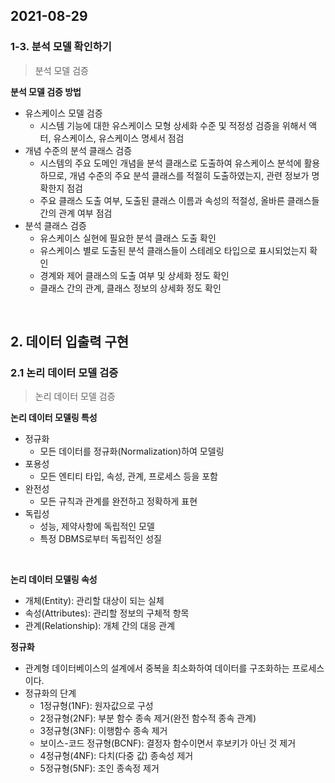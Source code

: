 ## 2021-08-29

### 1-3. 분석 모델 확인하기

> 분석 모델 검증

**분석 모델 검증 방법**

* 유스케이스 모델 검증
  * 시스템 기능에 대한 유스케이스 모형 상세화 수준 및 적정성 검증을 위해서 액터, 유스케이스, 유스케이스 명세서 점검
* 개념 수준의 분석 클래스 검증
  * 시스템의 주요 도메인 개념을 분석 클래스로 도출하여 유스케이스 분석에 활용하므로, 개념 수준의 주요 분석 클래스를 적절히 도출하였는지, 관련 정보가 명확한지 점검
  * 주요 클래스 도출 여부, 도출된 클래스 이름과 속성의 적절성, 올바른 클래스들 간의 관계 여부 점검
* 분석 클래스 검증
  * 유스케이스 실현에 필요한 분석 클래스 도출 확인
  * 유스케이스 별로 도출된 분석 클래스들이 스테레오 타입으로 표시되었는지 확인
  * 경계와 제어 클래스의 도출 여부 및 상세화 정도 확인
  * 클래스 간의 관계, 클래스 정보의 상세화 정도 확인

<br>

## 2. 데이터 입출력 구현

### 2.1 논리 데이터 모델 검증

> 논리 데이터 모델 검증

**논리 데이터 모델링 특성**

* 정규화
  * 모든 데이터를 정규화(Normalization)하여 모델링
* 포용성
  * 모든 엔티티 타입, 속성, 관계, 프로세스 등을 포함
* 완전성
  * 모든 규칙과 관계를 완전하고 정확하게 표현
* 독립성
  * 성능, 제약사항에 독립적인 모델
  * 특정 DBMS로부터 독립적인 성질

<br>

**논리 데이터 모델링 속성**

* 개체(Entity): 관리할 대상이 되는 실체
* 속성(Attributes): 관리할 정보의 구체적 항목
* 관계(Relationship): 개체 간의 대응 관계



**정규화**

* 관계형 데이터베이스의 설계에서 중복을 최소화하여 데이터를 구조화하는 프로세스이다.
* 정규화의 단계
  * 1정규형(1NF): 원자값으로 구성
  * 2정규형(2NF): 부분 함수 종속 제거(완전 함수적 종속 관계)
  * 3정규형(3NF): 이행함수 종속 제거
  * 보이스-코드 정규형(BCNF): 결정자 함수이면서 후보키가 아닌 것 제거
  * 4정규형(4NF): 다치(다중 값) 종속성 제거
  * 5정규형(5NF): 조인 종속정 제거